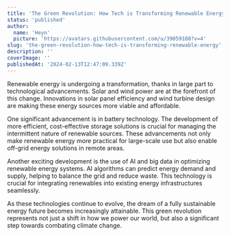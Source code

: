 ```yaml
---
title: 'The Green Revolution: How Tech is Transforming Renewable Energy'
status: 'published'
author:
  name: 'Heyn'
  picture: 'https://avatars.githubusercontent.com/u/39059108?v=4'
slug: 'the-green-revolution-how-tech-is-transforming-renewable-energy'
description: ''
coverImage: ''
publishedAt: '2024-02-13T12:47:09.339Z'
---
```


Renewable energy is undergoing a transformation, thanks in large part to technological advancements. Solar and wind power are at the forefront of this change. Innovations in solar panel efficiency and wind turbine design are making these energy sources more viable and affordable.

One significant advancement is in battery technology. The development of more efficient, cost-effective storage solutions is crucial for managing the intermittent nature of renewable sources. These advancements not only make renewable energy more practical for large-scale use but also enable off-grid energy solutions in remote areas.

Another exciting development is the use of AI and big data in optimizing renewable energy systems. AI algorithms can predict energy demand and supply, helping to balance the grid and reduce waste. This technology is crucial for integrating renewables into existing energy infrastructures seamlessly.

As these technologies continue to evolve, the dream of a fully sustainable energy future becomes increasingly attainable. This green revolution represents not just a shift in how we power our world, but also a significant step towards combating climate change.